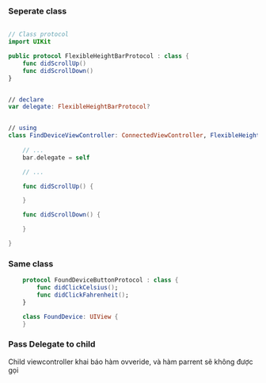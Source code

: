 ### Seperate class

```swift

// Class protocol
import UIKit

public protocol FlexibleHeightBarProtocol : class {
    func didScrollUp()
    func didScrollDown()
}


// declare
var delegate: FlexibleHeightBarProtocol?


// using
class FindDeviceViewController: ConnectedViewController, FlexibleHeightBarProtocol {
	
	// ...
	bar.delegate = self

	// ...

	func didScrollUp() {

	}

    func didScrollDown() {

    }

}

```

### Same class
```swift
	protocol FoundDeviceButtonProtocol : class {
	    func didClickCelsius();
	    func didClickFahrenheit();
	}

	class FoundDevice: UIView {
	}
```

### Pass Delegate to child

Child viewcontroller khai báo hàm ovveride, và hàm parrent sẽ không được gọi